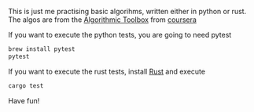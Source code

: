This is just me practising basic algorihms, written either in python or rust.
The algos are from the [Algorithmic Toolbox](https://www.coursera.org/learn/algorithmic-toolbox/) from [coursera](https://www.coursera.org)

If you want to execute the python tests, you are going to need pytest

```sh
brew install pytest
pytest
```

If you want to execute the rust tests, install [Rust](https://www.rust-lang.org/tools/install)
and execute 

```sh
cargo test
```

Have fun!
